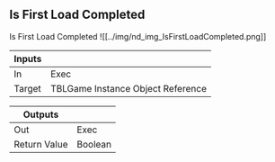 ## Is First Load Completed
Is First Load Completed
![[../img/nd_img_IsFirstLoadCompleted.png]]

|Inputs||
|--|--|
| In | Exec |
| Target | TBLGame Instance Object Reference |

|Outputs||
|--|--|
| Out | Exec |
| Return Value | Boolean |

